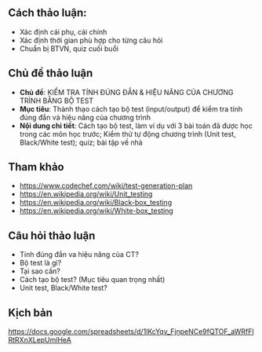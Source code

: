 ## Cách thảo luận:
- Xác định cái phụ, cái chính
- Xác định thời gian phù hợp cho từng câu hỏi
- Chuẩn bị BTVN, quiz cuối buổi

## Chủ đề thảo luận
- **Chủ đề**: KIỂM TRA TÍNH ĐÚNG ĐẮN & HIỆU NĂNG CỦA CHƯƠNG TRÌNH BẰNG BỘ TEST
- **Mục tiêu**: Thành thạo cách tạo bộ test (input/output) để kiểm tra tính đúng đắn và hiệu năng của chương trình
- **Nội dung chi tiết**: Cách tạo bộ test, làm ví dụ với 3 bài toán đã được học trong các môn học trước; Kiểm thử tự động chương trình (Unit test, Black/White test); quiz; bài tập về nhà

## Tham khảo 
- https://www.codechef.com/wiki/test-generation-plan
- https://en.wikipedia.org/wiki/Unit_testing
- https://en.wikipedia.org/wiki/Black-box_testing
- https://en.wikipedia.org/wiki/White-box_testing

## Câu hỏi thảo luận
- Tính đúng đắn va hiệu năng của CT?
- Bộ test là gì?
- Tại sao cần?
- Cách tạo bộ test? (Mục tiêu quan trọng nhất)
- Unit test, Black/White test?

## Kịch bản
https://docs.google.com/spreadsheets/d/1lKcYqv_FjnpeNCe9fQTOF_aWRfFlRtRXnXLepUmlHeA
